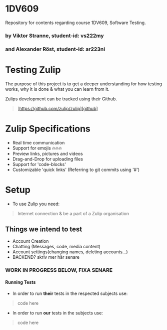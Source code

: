 # 1DV609
Repository for contents regarding course 1DV609, Software Testing.


### by Viktor Stranne, student-id: vs222my
### and Alexander Röst, student-id: ar223ni

# Testing Zulip
The purpose of this project is to get a deeper understanding for how testing works, why it is done & what you can learn from it.

Zulips development can be tracked using their Github.
>[https://github.com/zulip/zulip][github]

# Zulip Specifications
- Real time communication
- Support for emojis 🔥🔥🔥
- Preview links, pictures and videos
- Drag-and-Drop for uploading files
- Support for 'code-blocks'
- Customizable 'quick links' (Referring to git commits using '#')


# Setup
- To use Zulip you need:
>Internet connection & be a part of a Zulip organisation


## Things we intend to test
- Account Creation
- Chatting (Messages, code, media content)
- Account settings(changing names, deleting accounts...)
- BACKEND? skriv mer här senare

### WORK IN PROGRESS BELOW, FIXA SENARE

#### Running Tests 
- In order to run **their** tests in the respected subjects use:
> code here

- In order to run **our** tests in the subjects use:
> code here

[github]: https://github.com/sympy/sympy
